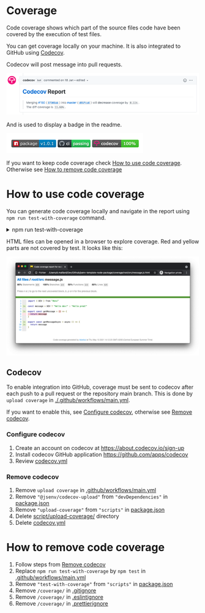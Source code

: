 <!--
TODO: show coverage at 50% because 100% miss the red lines
review doc and maybe reword a bit
-->

# Coverage

Code coverage shows which part of the source files code have been covered by the execution of test files.

You can get coverage locally on your machine. It is also integrated to GitHub using [Codecov](https://docs.codecov.io/docs/pull-request-comments).

Codecov will post message into pull requests.

![stuff](./codecov-pr-comment.png)

And is used to display a badge in the readme.

![stuff](./codecov-badge.png)

If you want to keep code coverage check [How to use code coverage](#How-to-use-code-coverage). Otherwise see [How to remove code coverage](#How-to-remove-code-coverage)

# How to use code coverage

You can generate code coverage locally and navigate in the report using `npm run test-with-coverage` command.

<details>
  <summary>npm run test-with-coverage</summary>

Execute tests collecting the associated code coverage. Also generates a log and html coverage report.

![stuff](./test-with-coverage-terminal.png)

</details>

HTML files can be opened in a browser to explore coverage. Red and yellow parts are not covered by test. It looks like this:

![stuff](./codecov-report-html.png)

## Codecov

To enable integration into GitHub, coverage must be sent to codecov after each push to a pull request or the repository main branch. This is done by `upload coverage` in [./.github/workflows/main.yml](../../.github/workflows/main.yml).

If you want to enable this, see [Configure codecov](#Configure-codecov), otherwise see [Remove codecov](#Remove-codecov).

### Configure codecov

1. Create an account on codecov at https://about.codecov.io/sign-up
2. Install codecov GitHub application https://github.com/apps/codecov
3. Review [codecov.yml](../../codecov.yml)

### Remove codecov

1. Remove `upload coverage` in [.github/workflows/main.yml](../../.github/workflows/main.yml)
2. Remove `"@jsenv/codecov-upload"` from `"devDependencies"` in [package.json](../../package.json#)
3. Remove `"upload-coverage"` from `"scripts"` in [package.json](../../package.json)
4. Delete [script/upload-coverage/](../../script/upload-coverage/) directory
5. Delete [codecov.yml](../../codecov.yml)

# How to remove code coverage

1. Follow steps from [Remove codecov](#Remove-codecov)
2. Replace `npm run test-with-coverage` by `npm test` in [.github/workflows/main.yml](../../.github/workflows/main.yml)
3. Remove `"test-with-coverage"` from `"scripts"` in [package.json](../../package.json)
4. Remove `/coverage/` in [.gitignore](../../.gitignore)
5. Remove `/coverage/` in [.eslintignore](../../.eslintignore)
6. Remove `/coverage/` in [.prettierignore](../../.prettierignore)
